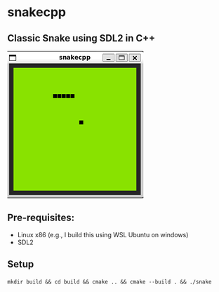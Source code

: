 # snakecpp
## Classic Snake using SDL2 in C++

![v0.1.1 Screenshot](.docs/v0.1.1.png)

## Pre-requisites:
- Linux x86 (e.g., I build this using WSL Ubuntu on windows)
- SDL2

## Setup
`mkdir build && cd build && cmake .. && cmake --build . && ./snake`
